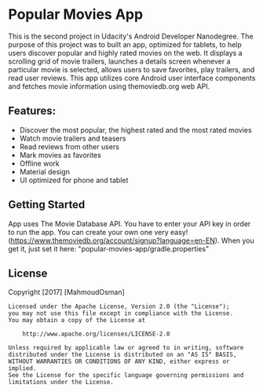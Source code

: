# Popular Movies App
This is the second project in Udacity's Android Developer Nanodegree. The purpose of this project was to built an app, optimized for tablets, to help users discover popular and highly rated movies on the web. It displays a scrolling grid of movie trailers, launches a details screen whenever a particular movie is selected, allows users to save favorites, play trailers, and read user reviews. This app utilizes core Android user interface components and fetches movie information using themoviedb.org web API.

## Features:
* Discover the most popular, the highest rated and the most rated movies
* Watch movie trailers and teasers
* Read reviews from other users
* Mark movies as favorites
* Offline work
* Material design
* UI optimized for phone and tablet

## Getting Started
App uses The Movie Database API. You have to enter your API key in order to run the app. You can create your own one very easy! (https://www.themoviedb.org/account/signup?language=en-EN). When you get it, just set it here: "popular-movies-app/gradle.properties"

## License
Copyright [2017] [MahmoudOsman]

	Licensed under the Apache License, Version 2.0 (the "License");
	you may not use this file except in compliance with the License.
	You may obtain a copy of the License at
	
		http://www.apache.org/licenses/LICENSE-2.0

	Unless required by applicable law or agreed to in writing, software
	distributed under the License is distributed on an "AS IS" BASIS,
	WITHOUT WARRANTIES OR CONDITIONS OF ANY KIND, either express or implied.
	See the License for the specific language governing permissions and
	limitations under the License.
